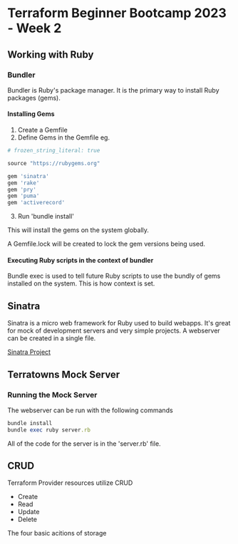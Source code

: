 # Terraform Beginner Bootcamp 2023 - Week 2

## Working with Ruby

### Bundler

Bundler is Ruby's package manager. It is the primary way to install Ruby packages (gems). 

#### Installing Gems

1) Create a Gemfile
2) Define Gems in the Gemfile eg.
```ruby
# frozen_string_literal: true

source "https://rubygems.org"

gem 'sinatra'
gem 'rake'
gem 'pry'
gem 'puma'
gem 'activerecord'
```
3) Run 'bundle install'

This will install the gems on the system globally.

A Gemfile.lock will be created to lock the gem versions being used.

#### Executing Ruby scripts in the context of bundler

Bundle exec is used to tell future Ruby scripts to use the bundly of gems installed on the system. This is how context is set.

## Sinatra 

Sinatra is a micro web framework for Ruby used to build webapps. It's great for mock of development servers and very simple projects. A webserver can be created in a single file.

[Sinatra Project](https://sinatrarb.com/)

## Terratowns Mock Server

### Running the Mock Server

The webserver can be run with the following commands

```ruby
bundle install
bundle exec ruby server.rb
```

All of the code for the server is in the 'server.rb' file.


## CRUD

Terraform Provider resources utilize CRUD

- Create
- Read
- Update
- Delete

The four basic acitions of storage
